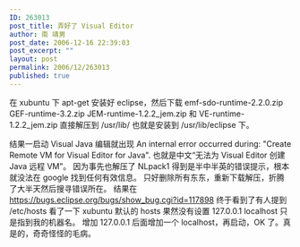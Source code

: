 ```yaml
---
ID: 263013
post_title: 弄好了 Visual Editor
author: 南 靖男
post_date: 2006-12-16 22:39:03
post_excerpt: ""
layout: post
permalink: 2006/12/263013
published: true
---
```

<p align="left">在 xubuntu 下 apt-get 安装好 eclipse，然后下载 emf-sdo-runtime-2.2.0.zip GEF-runtime-3.2.zip JEM-runtime-1.2.2_jem.zip 和 VE-runtime-1.2.2_jem.zip 直接解压到 /usr/lib/ 也就是安装到 /usr/lib/eclipse 下。</p>
 结果一启动 Visual Java 编辑就出现 An internal error occurred during: "Create Remote VM for Visual Editor for Java".
也就是中文“无法为 Visual Editor 创建 Java 远程 VM”。
因为事先也解压了 NLpack1 得到是半中半英的错误提示，根本就没法在 google 找到任何有效信息。
只好删除所有东东，重新下载解压，折腾了大半天然后搜寻错误所在。
结果在 <a href="https://bugs.eclipse.org/bugs/show_bug.cgi?id=117898">https://bugs.eclipse.org/bugs/show_bug.cgi?id=117898</a> 终于看到了有人提到 /etc/hosts
看了一下 xubuntu 默认的 hosts 果然没有设置 127.0.0.1 localhost 只是指到我的机器名。
增加 127.0.0.1 后面增加一个 localhost，再启动，OK 了。真是的，奇奇怪怪的毛病。